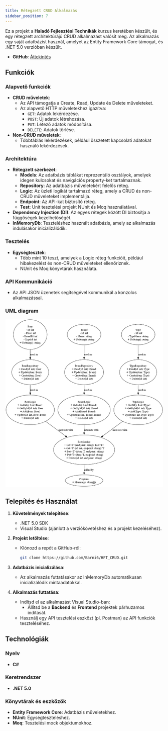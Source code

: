 ```yaml
---
title: Rétegzett CRUD Alkalmazás
sidebar_position: 7
---
```


Ez a projekt a **Haladó Fejlesztési Technikák** kurzus keretében készült, és egy rétegzett architektúrájú CRUD alkalmazást valósít meg. Az alkalmazás egy saját adatbázist használ, amelyet az Entity Framework Core támogat, és .NET 5.0 verzióban készült.

- **GitHub**: [Áttekintés](https://github.com/Barni6/HFT_CRUD)

## Funkciók

### Alapvető funkciók
- **CRUD műveletek**:
  - Az API támogatja a Create, Read, Update és Delete műveleteket.
  - Az alapvető HTTP műveletekhez igazítva: 
    - `GET`: Adatok lekérdezése.
    - `POST`: Új adatok létrehozása.
    - `PUT`: Létező adatok módosítása.
    - `DELETE`: Adatok törlése.
- **Non-CRUD műveletek**:
  - Többtáblás lekérdezések, például összetett kapcsolati adatokat használó lekérdezések.

### Architektúra
- **Rétegzett szerkezet**:
  - **Models**: Az adatbázis táblákat reprezentáló osztályok, amelyek idegen kulcsokat és navigációs property-ket tartalmaznak.
  - **Repository**: Az adatbázis műveletekért felelős réteg.
  - **Logic**: Az üzleti logikát tartalmazó réteg, amely a CRUD és non-CRUD műveleteket implementálja.
  - **Endpoint**: Az API-kat biztosító réteg.
  - **Test**: Unit tesztelési projekt NUnit és Moq használatával.
- **Dependency Injection (DI)**: Az egyes rétegek között DI biztosítja a függőségek kezelhetőségét.
- **InMemoryDb**: Teszteléshez használt adatbázis, amely az alkalmazás indulásakor inicializálódik.

### Tesztelés
- **Egységtesztek**:
  - Több mint 10 teszt, amelyek a Logic réteg funkcióit, például hibakezelést és non-CRUD műveleteket ellenőriznek.
  - NUnit és Moq könyvtárak használata.

### API Kommunikáció
- Az API JSON üzenetek segítségével kommunikál a konzolos alkalmazással.

### UML diagram
![UML](images/crud_layered_application.PNG)

## Telepítés és Használat

1. **Követelmények telepítése**:
   - .NET 5.0 SDK
   - Visual Studio (ajánlott a verziókövetéshez és a projekt kezeléséhez).

2. **Projekt letöltése**:
   - Klónozd a repót a GitHub-ról:
     ```bash
     git clone https://github.com/Barni6/HFT_CRUD.git
     ```

3. **Adatbázis inicializálása**:
   - Az alkalmazás futtatásakor az InMemoryDb automatikusan inicializálódik mintaadatokkal.

4. **Alkalmazás futtatása**:
   - Indítsd el az alkalmazást Visual Studio-ban:
     - Állítsd be a **Backend** és **Frontend** projektek párhuzamos indítását.
   - Használj egy API tesztelési eszközt (pl. Postman) az API funkciók teszteléséhez.

## Technológiák

### Nyelv
- **C#**

### Keretrendszer
- **.NET 5.0**

### Könyvtárak és eszközök
- **Entity Framework Core**: Adatbázis műveletekhez.
- **NUnit**: Egységteszteléshez.
- **Moq**: Tesztelési mock objektumokhoz.

